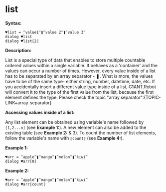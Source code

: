 # list

**Syntax:**

```G1ANT
♥list = ‴value1‴❚‴value 2‴❚‴value 3‴
dialog ♥list 
dialog ♥list⟦2⟧ 

```

**Description:**

List is a special type of data that enables to store multiple countable ordered values within a single variable. It behaves as a 'container' and the values can occur a number of times. However, every value inside of a list has to be separated by an array separator - ❚. What is more, the values have to be of the same type- either string, number, datetime, date, etc. If you accidentally insert a different value type inside of a list, G1ANT.Robot will convert it to the type of the first value from the list, because the first element defines the type. 
Please check the topic "array separator":{TOPIC-LINK+array-separator}

**Accessing values inside of a list:**

Any list element can be obtained using variable's name followed by `[1,2...n]` (see **Example 1:**).
A new element can also be added to the existing table (see **Example 2:** &amp; 3).
To count the number of list elements, follow the variable's name with `⟦count⟧` (see **Example 4:**).


**Example 1:**

```G1ANT
♥arr = ‴apple‴❚‴mango‴❚‴melon‴❚‴kiwi‴
dialog ♥arr[0]

```


**Example 2:**

```G1ANT
♥arr = ‴apple‴❚‴mango‴❚‴melon‴❚‴kiwi‴
dialog ♥arr⟦count⟧

```
